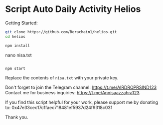 # Script Auto Daily Activity Helios

Getting Started:

```bash
git clone https://github.com/Berachain1/helios.git
cd helios
```

```bash
npm install
```

nano nisa.txt
```

npm start
```

Replace the contents of `nisa.txt` with your private key.

Don't forget to join the Telegram channel: https://t.me/AIRDROPRSIND123  
Contact me for business inquiries: https://t.me/Annisaazzahra123  

If you find this script helpful for your work, please support me by donating to: 0x47e33cec17c1faec718481ef5937d24f9318c031  

Thank you.

